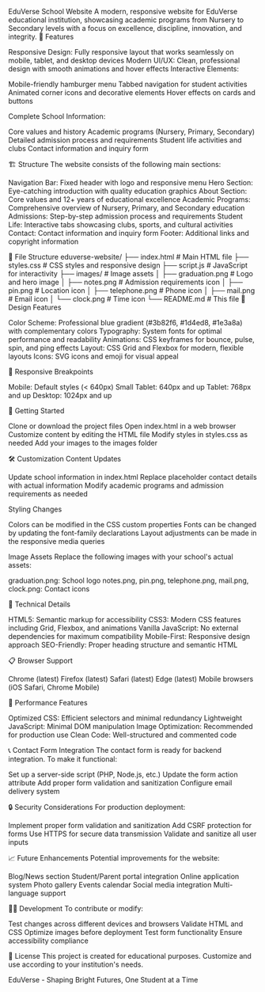 EduVerse School Website
A modern, responsive website for EduVerse educational institution, showcasing academic programs from Nursery to Secondary levels with a focus on excellence, discipline, innovation, and integrity.
🌟 Features

Responsive Design: Fully responsive layout that works seamlessly on mobile, tablet, and desktop devices
Modern UI/UX: Clean, professional design with smooth animations and hover effects
Interactive Elements:

Mobile-friendly hamburger menu
Tabbed navigation for student activities
Animated corner icons and decorative elements
Hover effects on cards and buttons

Complete School Information:

Core values and history
Academic programs (Nursery, Primary, Secondary)
Detailed admission process and requirements
Student life activities and clubs
Contact information and inquiry form

🏗️ Structure
The website consists of the following main sections:

Navigation Bar: Fixed header with logo and responsive menu
Hero Section: Eye-catching introduction with quality education graphics
About Section: Core values and 12+ years of educational excellence
Academic Programs: Comprehensive overview of Nursery, Primary, and Secondary education
Admissions: Step-by-step admission process and requirements
Student Life: Interactive tabs showcasing clubs, sports, and cultural activities
Contact: Contact information and inquiry form
Footer: Additional links and copyright information

📁 File Structure
eduverse-website/
├── index.html # Main HTML file
├── styles.css # CSS styles and responsive design
├── script.js # JavaScript for interactivity
├── images/ # Image assets
│ ├── graduation.png # Logo and hero image
│ ├── notes.png # Admission requirements icon
│ ├── pin.png # Location icon
│ ├── telephone.png # Phone icon
│ ├── mail.png # Email icon
│ └── clock.png # Time icon
└── README.md # This file
🎨 Design Features

Color Scheme: Professional blue gradient (#3b82f6, #1d4ed8, #1e3a8a) with complementary colors
Typography: System fonts for optimal performance and readability
Animations: CSS keyframes for bounce, pulse, spin, and ping effects
Layout: CSS Grid and Flexbox for modern, flexible layouts
Icons: SVG icons and emoji for visual appeal

📱 Responsive Breakpoints

Mobile: Default styles (< 640px)
Small Tablet: 640px and up
Tablet: 768px and up
Desktop: 1024px and up

🚀 Getting Started

Clone or download the project files
Open index.html in a web browser
Customize content by editing the HTML file
Modify styles in styles.css as needed
Add your images to the images folder

🛠️ Customization
Content Updates

Update school information in index.html
Replace placeholder contact details with actual information
Modify academic programs and admission requirements as needed

Styling Changes

Colors can be modified in the CSS custom properties
Fonts can be changed by updating the font-family declarations
Layout adjustments can be made in the responsive media queries

Image Assets
Replace the following images with your school's actual assets:

graduation.png: School logo
notes.png, pin.png, telephone.png, mail.png, clock.png: Contact icons

🔧 Technical Details

HTML5: Semantic markup for accessibility
CSS3: Modern CSS features including Grid, Flexbox, and animations
Vanilla JavaScript: No external dependencies for maximum compatibility
Mobile-First: Responsive design approach
SEO-Friendly: Proper heading structure and semantic HTML

📋 Browser Support

Chrome (latest)
Firefox (latest)
Safari (latest)
Edge (latest)
Mobile browsers (iOS Safari, Chrome Mobile)

🎯 Performance Features

Optimized CSS: Efficient selectors and minimal redundancy
Lightweight JavaScript: Minimal DOM manipulation
Image Optimization: Recommended for production use
Clean Code: Well-structured and commented code

📞 Contact Form Integration
The contact form is ready for backend integration. To make it functional:

Set up a server-side script (PHP, Node.js, etc.)
Update the form action attribute
Add proper form validation and sanitization
Configure email delivery system

🔒 Security Considerations
For production deployment:

Implement proper form validation and sanitization
Add CSRF protection for forms
Use HTTPS for secure data transmission
Validate and sanitize all user inputs

📈 Future Enhancements
Potential improvements for the website:

Blog/News section
Student/Parent portal integration
Online application system
Photo gallery
Events calendar
Social media integration
Multi-language support

👨‍💻 Development
To contribute or modify:

Test changes across different devices and browsers
Validate HTML and CSS
Optimize images before deployment
Test form functionality
Ensure accessibility compliance

📄 License
This project is created for educational purposes. Customize and use according to your institution's needs.

EduVerse - Shaping Bright Futures, One Student at a Time

